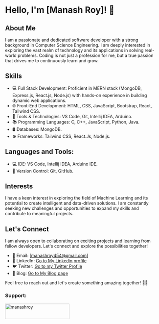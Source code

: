 # Hello, I'm [Manash Roy]! 👋

## About Me
I am a passionate and dedicated software developer with a strong background in Computer Science Engineering. I am deeply interested in exploring the vast realm of technology and its applications in solving real-world problems. Coding is not just a profession for me, but a true passion that drives me to continuously learn and grow.

## Skills
- 💻 Full Stack Development: Proficient in MERN stack (MongoDB, Express.js, React.js, Node.js) with hands-on experience in building dynamic web applications.
- 🌐 Front-End Development: HTML, CSS, JavaScript, Bootstrap, React, Tailwind CSS.
- 🔧 Tools & Technologies: VS Code, Git, Intellij IDEA, Arduino.
- 📚 Programming Languages: C, C++, JavaScript, Python, Java.
- 🛢️ Databases: MongoDB.
- ⚙️ Frameworks: Tailwind CSS, React.Js, Node.js.

## Languages and Tools:
- 💻 IDE: VS Code, Intellij IDEA, Arduino IDE.
- 🔧 Version Control: Git, GitHub.

## Interests
I have a keen interest in exploring the field of Machine Learning and its potential to create intelligent and data-driven solutions. I am constantly seeking new challenges and opportunities to expand my skills and contribute to meaningful projects.

## Let's Connect
I am always open to collaborating on exciting projects and learning from fellow developers. Let's connect and explore the possibilities together!

- 📧 Email: [manashroy454@gmail.com]
- 💼 LinkedIn: [Go to My Linkedin profile](https://www.linkedin.com/in/manash-roy-6a28891b1/)
- 🐦 Twitter: [Go to my Twitter Profile](https://twitter.com/Man0sh_r0y)
- 📝 Blog: [Go to My Blog page](https://techblogsbymanash.hashnode.dev/)

Feel free to reach out and let's create something amazing together! 🚀✨
<h3 align="left">Support:</h3>
<p><a href="https://www.buymeacoffee.com/manashroy"> <img align="left" src="https://cdn.buymeacoffee.com/buttons/v2/default-yellow.png" height="50" width="210" alt="manashroy" /></a></p><br><br>

